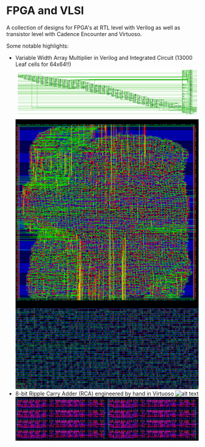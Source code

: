 # FPGA and VLSI
A collection of designs for FPGA's at RTL level with Verilog as well as transistor level with Cadence Encounter and Virtuoso.

Some notable highlights:
- Variable Width Array Multiplier in Verilog and Integrated Circuit (13000 Leaf cells for 64x64!!)
![alt text](https://raw.githubusercontent.com/16oh4/FPGA-VLSI/master/array_multiplier_design.png)
![alt text](https://raw.githubusercontent.com/16oh4/FPGA-VLSI/master/array_multiplier.png)
- 8-bit Ripple Carry Adder (RCA) engineered by hand in Virtuoso
![alt text](https://github.com/16oh4/FPGA-VLSI/blob/master/fulladder8_schem_transp2.png)
![alt text](https://github.com/16oh4/FPGA-VLSI/blob/master/fulladder8_schem_2.PNG)
